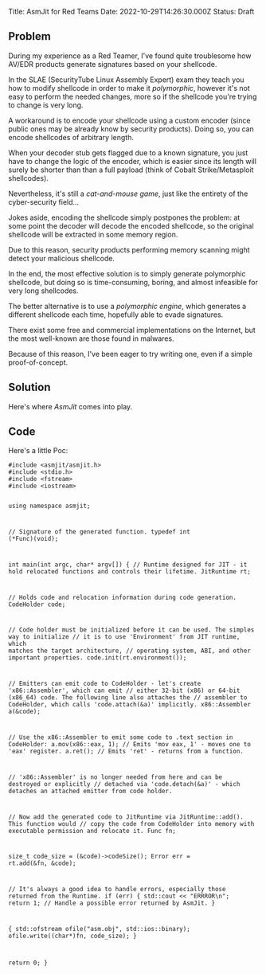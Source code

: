 Title: AsmJit for Red Teams
Date: 2022-10-29T14:26:30.000Z
Status: Draft

<h2 id="problem">Problem</h2><p>During my experience as a Red Teamer, I've found quite troublesome how AV/EDR products generate signatures based on your shellcode.</p><p>In the SLAE (SecurityTube Linux Assembly Expert) exam they teach you how to modify shellcode in order to make it <em>polymorphic</em>, however it's not easy to perform the needed changes, more so if the shellcode you're trying to change is very long.</p><p>A workaround is to encode your shellcode using a custom encoder (since public ones may be already know by security products). Doing so, you can encode shellcodes of arbitrary length.</p><p>When your decoder stub gets flagged due to a known signature, you just have to change the logic of the encoder, which is easier since its length will surely be shorter than than a full payload (think of Cobalt Strike/Metasploit shellcodes).</p><p>Nevertheless, it's still a <em>cat-and-mouse game</em>, just like the entirety of the cyber-security field...</p><p>Jokes aside, encoding the shellcode simply postpones the problem: at some point the decoder will decode the encoded shellcode, so the original shellcode will be extracted in some memory region.</p><p>Due to this reason, security products performing memory scanning might detect your malicious shellcode.</p><p>In the end, the most effective solution is to simply generate polymorphic shellcode, but doing so is time-consuming, boring, and almost infeasible for very long shellcodes.</p><p>The better alternative is to use a <em>polymorphic engine</em>, which generates a different shellcode each time, hopefully able to evade signatures.</p><p>There exist some free and commercial implementations on the Internet, but the most well-known are those found in malwares.</p><p>Because of this reason, I've been eager to try writing one, even if a simple proof-of-concept.</p><h2 id="solution">Solution</h2><p>Here's where <em>AsmJit</em> comes into play.</p><h2 id="code">Code</h2><p>Here's a little Poc:</p><pre><code class="language-cpp">#include &lt;asmjit/asmjit.h&gt;
#include &lt;stdio.h&gt;
#include &lt;fstream&gt;
#include &lt;iostream&gt;

using namespace asmjit;

// Signature of the generated function.
typedef int (*Func)(void);

int main(int argc, char* argv[]) {
  // Runtime designed for JIT - it hold relocated functions and controls their lifetime.
  JitRuntime rt;

  // Holds code and relocation information during code generation.
  CodeHolder code;

  // Code holder must be initialized before it can be used. The simples way to initialize
  // it is to use 'Environment' from JIT runtime, which matches the target architecture,
  // operating system, ABI, and other important properties.
  code.init(rt.environment());

  // Emitters can emit code to CodeHolder - let's create 'x86::Assembler', which can emit
  // either 32-bit (x86) or 64-bit (x86_64) code. The following line also attaches the
  // assembler to CodeHolder, which calls 'code.attach(&amp;a)' implicitly.
  x86::Assembler a(&amp;code);

  // Use the x86::Assembler to emit some code to .text section in CodeHolder:
  a.mov(x86::eax, 1);  // Emits 'mov eax, 1' - moves one to 'eax' register.
  a.ret();             // Emits 'ret'        - returns from a function.

  // 'x86::Assembler' is no longer needed from here and can be destroyed or explicitly
  // detached via 'code.detach(&amp;a)' - which detaches an attached emitter from code holder.

  // Now add the generated code to JitRuntime via JitRuntime::add(). This function would
  // copy the code from CodeHolder into memory with executable permission and relocate it.
  Func fn;

  size_t code_size = (&amp;code)-&gt;codeSize();
  Error err = rt.add(&amp;fn, &amp;code);

  // It's always a good idea to handle errors, especially those returned from the Runtime.
  if (err)
  {
      std::cout &lt;&lt; "ERRROR\n";
      return 1; // Handle a possible error returned by AsmJit.
  }

  {
      std::ofstream ofile("asm.obj", std::ios::binary);
      ofile.write((char*)fn, code_size);
  }

  return 0;
}</code></pre>
